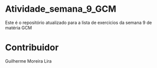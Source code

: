 # Atividade_semana_9_GCM
 
Este é o repositório atualizado para a lista de exercicios da semana 9 de matéria GCM
 
# Contribuidor

Guilherme Moreira Lira

